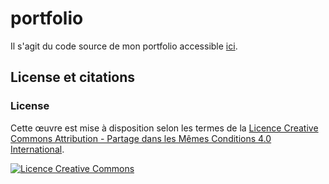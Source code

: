 # portfolio
Il s'agit du code source de mon portfolio accessible [ici](https://kevmorlo.github.io/portfolio/).

## License et citations

### License

Cette œuvre est mise à disposition selon les termes de la
[Licence Creative Commons Attribution - Partage dans les Mêmes Conditions 4.0 International](http://creativecommons.org/licenses/by-sa/4.0/).

[![Licence Creative Commons](https://i.creativecommons.org/l/by-sa/4.0/88x31.png)](http://creativecommons.org/licenses/by-sa/4.0/)
